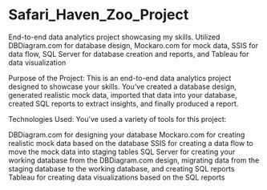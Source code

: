 # Safari_Haven_Zoo_Project
End-to-end data analytics project showcasing my skills. Utilized DBDiagram.com for database design, Mockaro.com for mock data, SSIS for data flow, SQL Server for database creation and reports, and Tableau for data visualization

Purpose of the Project: This is an end-to-end data analytics project designed to showcase your skills. You’ve created a database design, generated realistic mock data, imported that data into your database, created SQL reports to extract insights, and finally produced a report.

Technologies Used: You’ve used a variety of tools for this project:

DBDiagram.com for designing your database
Mockaro.com for creating realistic mock data based on the database
SSIS for creating a data flow to move the mock data into staging tables
SQL Server for creating your working database from the DBDiagram.com design, migrating data from the staging database to the working database, and creating SQL reports
Tableau for creating data visualizations based on the SQL reports

